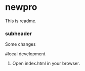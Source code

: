 # newpro
This is readme.
### subheader
Some changes

#local development
1. Open index.html in your browser.